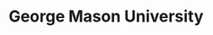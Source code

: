 ---
facebook: http://facebook.com/georgemason
images:
- gmu_edu-icon.svg
- gmu_edu-ar21.svg
logohandle: gmu_edu
sort: george_mason
tags:
- university
title: George Mason University
twitter: https://x.com/georgemasonu
website: https://www2.gmu.edu/
wikipedia: https://en.wikipedia.org/wiki/George_Mason_University
---